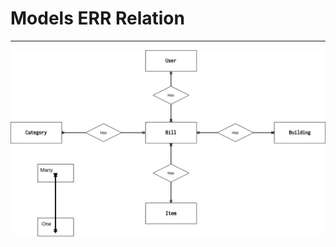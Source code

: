 # Models ERR Relation
---
![Models ERR Relation](https://github.com/bigmpc/Bill-Finder/raw/master/doc/assets/Bill-ERR.png)


